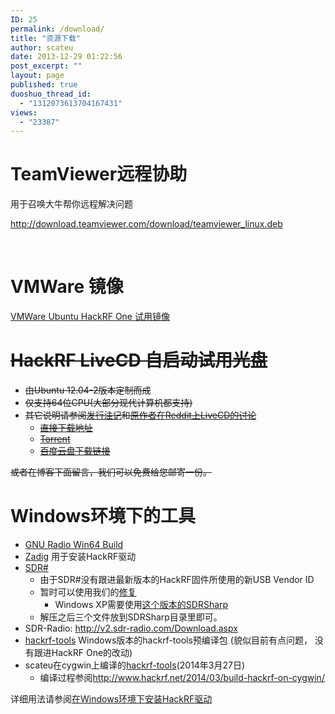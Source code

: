 ```yaml
---
ID: 25
permalink: /download/
title: "资源下载"
author: scateu
date: 2013-12-29 01:22:56
post_excerpt: ""
layout: page
published: true
duoshuo_thread_id:
  - "1312073613704167431"
views:
  - "23387"
---
```

<h1>TeamViewer远程协助</h1>
用于召唤大牛帮你远程解决问题

<a href="http://download.teamviewer.com/download/teamviewer_linux.deb">http://download.teamviewer.com/download/teamviewer_linux.deb</a>

&nbsp;
<h1>VMWare 镜像</h1>
<a href="http://www.hackrf.net/2014/03/%E6%B5%8B%E8%AF%95hackrf-one%E7%9A%84ubuntu%E9%95%9C%E5%83%8F/">VMWare Ubuntu HackRF One 试用镜像</a>
<h1><del>HackRF LiveCD 自启动试用光盘</del></h1>
<ul>
	<li><del>由Ubuntu 12.04-2版本定制而成</del></li>
	<li><del>仅支持64位CPU(大部分现代计算机都支持)</del></li>
	<li><del>其它说明请参阅<a href="http://files.persona.cc/linux/ubuntu/ubuntu-12.04.2-custom-sdr-amd64.txt">发行注记</a>和<a href="http://www.reddit.com/r/RTLSDR/comments/1gxs01/hackrfrtlsdr_live_dvd/">原作者在Reddit上LiveCD的讨论</a></del>
<ul>
	<li><del><a href="http://files.persona.cc/linux/ubuntu/ubuntu-12.04.2-custom-sdr-amd64.iso">直接下载地址</a></del></li>
	<li><del><a href="http://files.persona.cc/linux/ubuntu/ubuntu-12.04.2-custom-sdr-amd64.iso.torrent">Torrent</a></del></li>
	<li><del><a href="http://pan.baidu.com/s/1o6EwkzC">百度云盘下载链接</a></del></li>
</ul>
</li>
</ul>
<del>或者在博客下面留言，我们可以免费给您邮寄一份。</del>
<h1>Windows环境下的工具</h1>
<ul>
	<li><a href="http://www.gcndevelopment.com/gnuradio/downloads/installers/v1.1.2/gnuradio_3.7.10.1_win64.msi">GNU Radio Win64 Build</a></li>
	<li><a href="http://sourceforge.net/projects/libwdi/files/zadig/">Zadig</a> 用于安装HackRF驱动</li>
	<li><a href="http://sdrsharp.com/downloads/sdr-nightly.zip">SDR# </a>
<ul>
	<li>由于SDR#没有跟进最新版本的HackRF固件所使用的新USB Vendor ID</li>
	<li>暂时可以使用我们的<a href="http://pan.baidu.com/s/1gdutNdp">修复</a>
<ul>
	<li>Windows XP需要使用<a href="http://pan.baidu.com/s/1tO7pW">这个版本的SDRSharp</a></li>
</ul>
</li>
	<li>解压之后三个文件放到SDRSharp目录里即可。</li>
</ul>
</li>
	<li>SDR-Radio: <a href="http://v2.sdr-radio.com/Download.aspx">http://v2.sdr-radio.com/Download.aspx</a></li>
	<li><a href="http://the.midnightchannel.net/sdr/SDRSharp_Plugins/zefie/SDRSharp.HackRF.ZefieMod/hackrf-tools.zip">hackrf-tools</a> Windows版本的hackrf-tools预编译包 (貌似目前有点问题， 没有跟进HackRF One的改动)</li>
	<li>scateu在cygwin上编译的<a href="http://pan.baidu.com/s/1bnrKeMb">hackrf-tools</a>(2014年3月27日)
<ul>
	<li>编译过程参阅<a href="http://www.hackrf.net/2014/03/build-hackrf-on-cygwin/">http://www.hackrf.net/2014/03/build-hackrf-on-cygwin/</a></li>
</ul>
</li>
</ul>
详细用法请参阅<a href="/2013/12/%E5%9C%A8windows%E7%8E%AF%E5%A2%83%E4%B8%8B%E5%AE%89%E8%A3%85hackrf%E9%A9%B1%E5%8A%A8/">在Windows环境下安装HackRF驱动</a>
